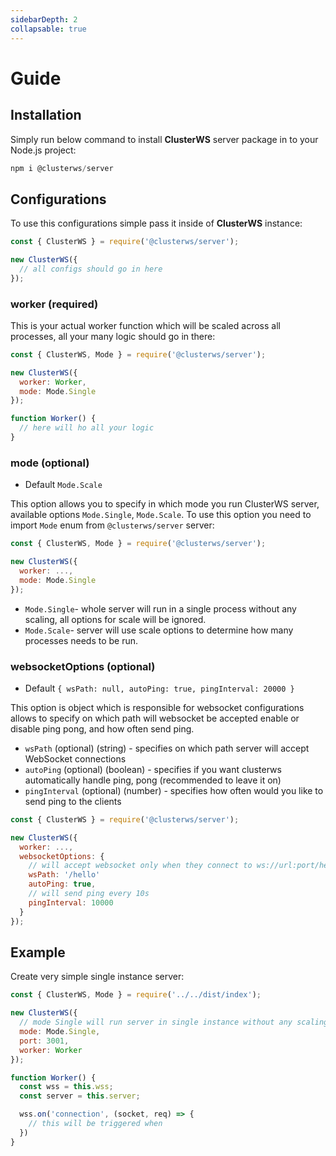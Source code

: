 ```yaml
---
sidebarDepth: 2
collapsable: true
---
```


# Guide

## Installation

Simply run below command to install **ClusterWS** server package in to your Node.js project:

```js
npm i @clusterws/server
```

## Configurations

To use this configurations simple pass it inside of **ClusterWS** instance:

```js
const { ClusterWS } = require('@clusterws/server');

new ClusterWS({
  // all configs should go in here
});
```

### worker (required)
This is your actual worker function which will be scaled across all processes, all your many logic should go in there:

```js
const { ClusterWS, Mode } = require('@clusterws/server');

new ClusterWS({
  worker: Worker,
  mode: Mode.Single
});

function Worker() {
  // here will ho all your logic
}
```

### mode (optional)
* Default `Mode.Scale`

This option allows you to specify in which mode you run ClusterWS server, available options `Mode.Single`, `Mode.Scale`.
To use this option you need to import `Mode` enum from `@clusterws/server` server:

```js
const { ClusterWS, Mode } = require('@clusterws/server');

new ClusterWS({
  worker: ...,
  mode: Mode.Single
});
```

* `Mode.Single`- whole server will run in a single process without any scaling, all options for scale will be ignored.
* `Mode.Scale`- server will use scale options to determine how many processes needs to be run.


### websocketOptions (optional)
* Default `{ wsPath: null, autoPing: true, pingInterval: 20000 }`

This option is object which is responsible for websocket configurations allows to specify on which path will websocket be accepted enable or disable ping pong, and how often send ping.

* `wsPath` (optional) (string) - specifies on which path server will accept WebSocket connections
* `autoPing` (optional) (boolean) - specifies if you want clusterws automatically handle ping, pong (recommended to leave it on)
* `pingInterval` (optional) (number) - specifies how often would you like to send ping to the clients

```js
const { ClusterWS } = require('@clusterws/server');

new ClusterWS({
  worker: ...,
  websocketOptions: {
    // will accept websocket only when they connect to ws://url:port/hello
    wsPath: '/hello' 
    autoPing: true,
    // will send ping every 10s
    pingInterval: 10000 
  }
});

```









<!-- This will disappear -->
## Example

Create very simple single instance server:

```js
const { ClusterWS, Mode } = require('../../dist/index');

new ClusterWS({
  // mode Single will run server in single instance without any scaling
  mode: Mode.Single,
  port: 3001,
  worker: Worker
});

function Worker() {
  const wss = this.wss;
  const server = this.server;

  wss.on('connection', (socket, req) => {
    // this will be triggered when 
  })
}

```


